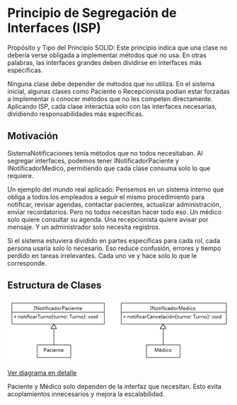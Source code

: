 # Principio de Segregación de Interfaces (ISP)

Propósito y Tipo del Principio SOLID: Este principio indica que una clase no debería verse obligada a implementar métodos que no usa. 
En otras palabras, las interfaces grandes deben dividirse en interfaces más específicas.

Ninguna clase debe depender de métodos que no utiliza. En el sistema inicial, algunas clases como Paciente o Recepcionista podían estar forzadas a implementar o conocer métodos que no les competen directamente. Aplicando ISP, cada clase interactúa solo con las interfaces necesarias, dividiendo responsabilidades más específicas.

## Motivación
SistemaNotificaciones tenía métodos que no todos necesitaban. Al segregar interfaces, podemos tener INotificadorPaciente y INotificadorMedico, permitiendo que cada clase consuma solo lo que requiere.

Un ejemplo del mundo real aplicado: Pensemos en un sistema interno que obliga a todos los empleados a seguir el mismo procedimiento para notificar, revisar agendas, contactar pacientes, actualizar administración, enviar recordatorios. Pero no todos necesitan hacer todo eso. Un médico solo quiere consultar su agenda. Una recepcionista quiere avisar por mensaje. Y un administrador solo necesita registros.

Si el sistema estuviera dividido en partes específicas para cada rol, cada persona usaría solo lo necesario. Eso reduce confusión, errores y tiempo perdido en tareas irrelevantes. Cada uno ve y hace solo lo que le corresponde.

## Estructura de Clases

![Diagrama ISP](https://github.com/skalapuj/SistemaGestionTurnos/raw/main/imagenes/solid/ISP.png)

[Ver diagrama en detalle](https://drive.google.com/file/d/1GAsA2FYICQ9wchku-feGIHMyq2pqSZHh/view?usp=sharing)

Paciente y Médico solo dependen de la interfaz que necesitan. Esto evita acoplamientos innecesarios y mejora la escalabilidad.
